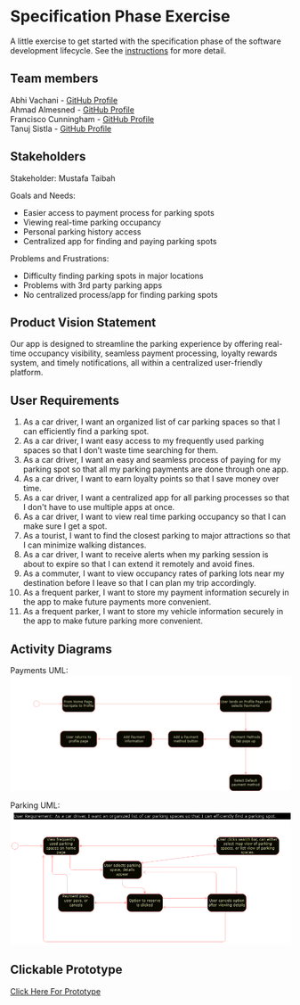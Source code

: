 # Specification Phase Exercise

A little exercise to get started with the specification phase of the software development lifecycle. See the [instructions](instructions.md) for more detail.

## Team members

Abhi Vachani - [GitHub Profile](https://github.com/avachani) <br>
Ahmad Almesned - [GitHub Profile](https://github.com/Ahmadhcs) <br>
Francisco Cunningham - [GitHub Profile](https://GitHub.com/fctico11) <br>
Tanuj Sistla - [GitHub Profile](https://github.com/tanuj123-cyber) <br>
  
## Stakeholders

Stakeholder: Mustafa Taibah  <br>

Goals and Needs: <br>
* Easier access to payment process for parking spots
* Viewing real-time parking occupancy 
* Personal parking history access 
* Centralized app for finding and paying parking spots


Problems and Frustrations: 
* Difficulty finding parking spots in major locations
* Problems with 3rd party parking apps 
* No centralized process/app for finding parking spots 

## Product Vision Statement

Our app is designed to streamline the parking experience by offering real-time occupancy visibility, seamless payment processing, loyalty rewards system, and timely notifications, all within a centralized user-friendly platform.

## User Requirements

1. As a car driver, I want an organized list of car parking spaces so that I can efficiently find a parking spot. <br>
2. As a car driver, I want easy access to my frequently used parking spaces so that I don’t waste time searching for them. <br>
3. As a car driver, I want an easy and seamless process of paying for my parking spot so that all my parking payments are done through one app.  <br>
4. As a car driver, I want to earn loyalty points so that I save money over time. <br>
5. As a car driver, I want a centralized app for all parking processes so that I don't have to use multiple apps at once.  <br>
6. As a car driver, I want to view real time parking occupancy so that I can make sure I get a spot. <br>
7. As a tourist, I want to find the closest parking to major attractions so that I can minimize walking distances. <br>
8. As a car driver, I want to receive alerts when my parking session is about to expire so that I can extend it remotely and avoid fines. <br>
9. As a commuter, I want to view occupancy rates of parking lots near my destination before I leave so that I can plan my trip accordingly. <br>
10. As a frequent parker, I want to store my payment information securely in the app to make future payments more convenient. <br>
11. As a frequent parker, I want to store my vehicle information securely in the app to make future parking more convenient. <br>


## Activity Diagrams
Payments UML:
![Payment UML](images/payment.drawio.png)

Parking UML:
![Parking UML](images/Parking.drawio.png)

## Clickable Prototype

[Click Here For Prototype](https://www.figma.com/proto/WNpFjDCfRtZ2hW2zbNGUbA/Parking-App?type=design&node-id=5-5&t=51bLqd1cbTVW5iBr-1&scaling=min-zoom&page-id=0%3A1&starting-point-node-id=5%3A5&mode=design) <br>
